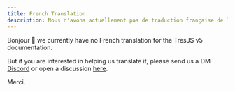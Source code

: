 ```yaml
---
title: French Translation
description: Nous n'avons actuellement pas de traduction française de la documentation TresJS v5.
---
```


Bonjour 👋 we currently have no French translation for the TresJS v5 documentation.

But if you are interested in helping us translate it, please send us a DM [Discord](https://tresjs.org/discord) or open a discussion [here](https://github.com/tresjs/tres/discussions).

Merci.
